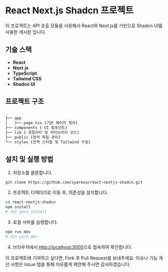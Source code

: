 # React Next.js Shadcn 프로젝트

이 프로젝트는 API 호출 모듈을 사용해서 React와 Next.js를 기반으로 Shadcn UI를 사용한 게시판 입니다.

## 기술 스택

* **React**
* **Next.js**
* **TypeScript**
* **Tailwind CSS**
* **Shadcn UI**

## 프로젝트 구조

```bash
.
├── app
│   ├── page.tsx (기본 페이지 정의)
├── components ( UI 컴포넌트)
├── lib ( 유틸리티 및 라이브러리 코드)
├── public (정적 파일 관리)
└── styles (전역 스타일 및 Tailwind 구성)
```

## 설치 및 실행 방법

1. 저장소를 클론합니다.

```bash
git clone https://github.com/syarosu/react-nextjs-shadcn.git
```

2. 프로젝트 디렉터리로 이동 후, 의존성을 설치합니다.

```bash
cd react-nextjs-shadcn
npm install
# 또는 yarn install
```

3. 로컬 서버를 실행합니다.

```bash
npm run dev
# 또는 yarn dev
```

4. 브라우저에서 [http://localhost:3000](http://localhost:3000)으로 접속하여 확인합니다.


이 프로젝트에 기여하고 싶다면, Fork 후 Pull Request를 보내주세요. 이슈나 기능 개선 사항은 Issue 탭을 통해 자유롭게 제안해 주시면 감사하겠습니다.

